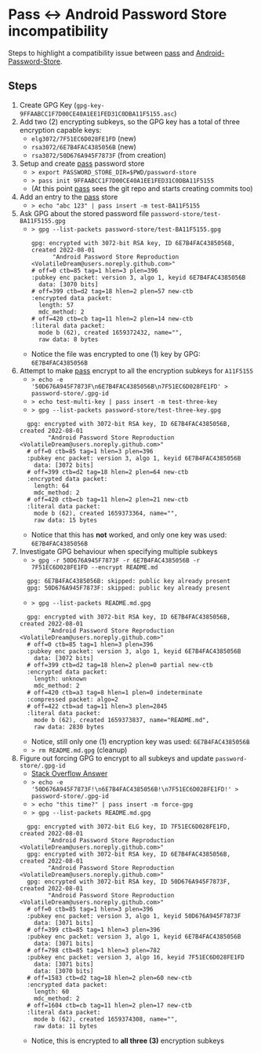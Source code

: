 # Pass <-> Android Password Store incompatibility

Steps to highlight a compatibility issue between [pass] and [Android-Password-Store].


## Steps

1. Create GPG Key (`gpg-key-9FFAABCC1F7D00CE40A1EE1FED31C0DBA11F5155.asc`)
2. Add two (2) encrypting subkeys, so the GPG key has a total of three encryption capable keys:
    - `elg3072/7F51EC6D028FE1FD` (new)
    - `rsa3072/6E7B4FAC4385056B` (new)
    - `rsa3072/50D676A945F7873F` (from creation)
3. Setup and create [pass] password store
    - `> export PASSWORD_STORE_DIR=$PWD/password-store`
    - `> pass init 9FFAABCC1F7D00CE40A1EE1FED31C0DBA11F5155`
    - (At this point [pass] sees the git repo and starts creating commits too)
4. Add an entry to the [pass] store
    - `> echo "abc 123" | pass insert -m test-BA11F5155`
5. Ask GPG about the stored password file `password-store/test-BA11F5155.gpg`
    - `> gpg --list-packets password-store/test-BA11F5155.gpg`
      ```
      gpg: encrypted with 3072-bit RSA key, ID 6E7B4FAC4385056B, created 2022-08-01
            "Android Password Store Reproduction <VolatileDream@users.noreply.github.com>"
      # off=0 ctb=85 tag=1 hlen=3 plen=396
      :pubkey enc packet: version 3, algo 1, keyid 6E7B4FAC4385056B
        data: [3070 bits]
      # off=399 ctb=d2 tag=18 hlen=2 plen=57 new-ctb
      :encrypted data packet:
        length: 57
        mdc_method: 2
      # off=420 ctb=cb tag=11 hlen=2 plen=14 new-ctb
      :literal data packet:
        mode b (62), created 1659372432, name="",
        raw data: 8 bytes
      ```
    - Notice the file was encrypted to one (1) key by GPG: `6E7B4FAC4385056B`
6. Attempt to make [pass] encrypt to all the encryption subkeys for `A11F5155`
    - `> echo -e '50D676A945F7873F\n6E7B4FAC4385056B\n7F51EC6D028FE1FD' > password-store/.gpg-id`
    - `> echo test-multi-key | pass insert -m test-three-key`
    - `> gpg --list-packets password-store/test-three-key.gpg`
    ```
      gpg: encrypted with 3072-bit RSA key, ID 6E7B4FAC4385056B, created 2022-08-01
            "Android Password Store Reproduction <VolatileDream@users.noreply.github.com>"
      # off=0 ctb=85 tag=1 hlen=3 plen=396
      :pubkey enc packet: version 3, algo 1, keyid 6E7B4FAC4385056B
        data: [3072 bits]
      # off=399 ctb=d2 tag=18 hlen=2 plen=64 new-ctb
      :encrypted data packet:
        length: 64
        mdc_method: 2
      # off=420 ctb=cb tag=11 hlen=2 plen=21 new-ctb
      :literal data packet:
        mode b (62), created 1659373364, name="",
        raw data: 15 bytes
    ```
    - Notice that this has **not** worked, and only one key was used: `6E7B4FAC4385056B`
7. Investigate GPG behaviour when specifying multiple subkeys
    - `> gpg -r 50D676A945F7873F -r 6E7B4FAC4385056B -r 7F51EC6D028FE1FD --encrypt README.md`
    ```
      gpg: 6E7B4FAC4385056B: skipped: public key already present
      gpg: 50D676A945F7873F: skipped: public key already present
    ```
    - `> gpg --list-packets README.md.gpg`
    ```
      gpg: encrypted with 3072-bit RSA key, ID 6E7B4FAC4385056B, created 2022-08-01
            "Android Password Store Reproduction <VolatileDream@users.noreply.github.com>"
      # off=0 ctb=85 tag=1 hlen=3 plen=396
      :pubkey enc packet: version 3, algo 1, keyid 6E7B4FAC4385056B
        data: [3072 bits]
      # off=399 ctb=d2 tag=18 hlen=2 plen=0 partial new-ctb
      :encrypted data packet:
        length: unknown
        mdc_method: 2
      # off=420 ctb=a3 tag=8 hlen=1 plen=0 indeterminate
      :compressed packet: algo=2
      # off=422 ctb=ad tag=11 hlen=3 plen=2845
      :literal data packet:
        mode b (62), created 1659373837, name="README.md",
        raw data: 2830 bytes
    ```
    - Notice, still only one (1) encryption key was used: `6E7B4FAC4385056B`
    - `> rm README.md.gpg` (cleanup)
8. Figure out forcing GPG to encrypt to all subkeys and update `password-store/.gpg-id`
    - [Stack Overflow Answer](https://stackoverflow.com/questions/43732404/how-to-encrypt-by-a-subkeymultiple-subkeye-in-gpggnupg#49305986)
    - `> echo -e '50D676A945F7873F!\n6E7B4FAC4385056B!\n7F51EC6D028FE1FD!' > password-store/.gpg-id`
    - `> echo "this time?" | pass insert -m force-gpg`
    - `> gpg --list-packets README.md.gpg`
    ```
      gpg: encrypted with 3072-bit ELG key, ID 7F51EC6D028FE1FD, created 2022-08-01
            "Android Password Store Reproduction <VolatileDream@users.noreply.github.com>"
      gpg: encrypted with 3072-bit RSA key, ID 6E7B4FAC4385056B, created 2022-08-01
            "Android Password Store Reproduction <VolatileDream@users.noreply.github.com>"
      gpg: encrypted with 3072-bit RSA key, ID 50D676A945F7873F, created 2022-08-01
            "Android Password Store Reproduction <VolatileDream@users.noreply.github.com>"
      # off=0 ctb=85 tag=1 hlen=3 plen=396
      :pubkey enc packet: version 3, algo 1, keyid 50D676A945F7873F
        data: [3071 bits]
      # off=399 ctb=85 tag=1 hlen=3 plen=396
      :pubkey enc packet: version 3, algo 1, keyid 6E7B4FAC4385056B
        data: [3071 bits]
      # off=798 ctb=85 tag=1 hlen=3 plen=782
      :pubkey enc packet: version 3, algo 16, keyid 7F51EC6D028FE1FD
        data: [3071 bits]
        data: [3070 bits]
      # off=1583 ctb=d2 tag=18 hlen=2 plen=60 new-ctb
      :encrypted data packet:
        length: 60
        mdc_method: 2
      # off=1604 ctb=cb tag=11 hlen=2 plen=17 new-ctb
      :literal data packet:
        mode b (62), created 1659374308, name="",
        raw data: 11 bytes
    ```
    - Notice, this is encrypted to **all three (3)** encryption subkeys

[pass]: https://www.passwordstore.org/
[Android-Password-Store]: https://github.com/android-password-store/Android-Password-Store/
